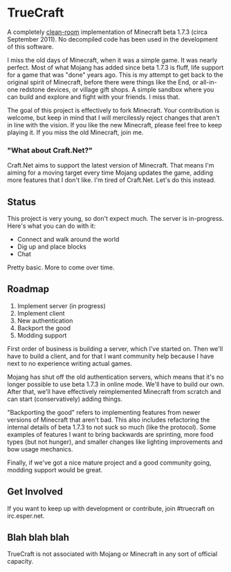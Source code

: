 # TrueCraft

A completely
[clean-room](https://en.wikipedia.org/wiki/Clean_room_design) implementation of
Minecraft beta 1.7.3 (circa September 2011). No decompiled code has been used in
the development of this software.

I miss the old days of Minecraft, when it was a simple game. It was nearly
perfect. Most of what Mojang has added since beta 1.7.3 is fluff, life support
for a game that was "done" years ago. This is my attempt to get back to the
original spirit of Minecraft, before there were things like the End, or
all-in-one redstone devices, or village gift shops. A simple sandbox where you
can build and explore and fight with your friends. I miss that.

The goal of this project is effectively to fork Minecraft. Your contribution is
welcome, but keep in mind that I will mercilessly reject changes that aren't in
line with the vision. If you like the new Minecraft, please feel free to keep
playing it. If you miss the old Minecraft, join me.

### "What about Craft.Net?"

Craft.Net aims to support the latest version of Minecraft. That means I'm aiming
for a moving target every time Mojang updates the game, adding more features
that I don't like. I'm tired of Craft.Net. Let's do this instead.

## Status

This project is very young, so don't expect much. The server is in-progress.
Here's what you can do with it:

* Connect and walk around the world
* Dig up and place blocks
* Chat

Pretty basic. More to come over time.

## Roadmap

1. Implement server (in progress)
1. Implement client
1. New authentication
1. Backport the good
1. Modding support

First order of business is building a server, which I've started on. Then we'll
have to build a client, and for that I want community help because I have next
to no experience writing actual games.

Mojang has shut off the old authentication servers, which means that it's no
longer possible to use beta 1.7.3 in online mode. We'll have to build our own.
After that, we'll have effectively reimplemented Minecraft from scratch and can
start (conservatively) adding things.

"Backporting the good" refers to implementing features from newer versions of
Minecraft that aren't bad. This also includes refactoring the internal details
of beta 1.7.3 to not suck so much (like the protocol). Some examples of features
I want to bring backwards are sprinting, more food types (but not hunger), and
smaller changes like lighting improvements and bow usage mechanics.

Finally, if we've got a nice mature project and a good community going, modding
support would be great.

## Get Involved

If you want to keep up with development or contribute, join #truecraft on
irc.esper.net.

## Blah blah blah

TrueCraft is not associated with Mojang or Minecraft in any sort of official
capacity.
